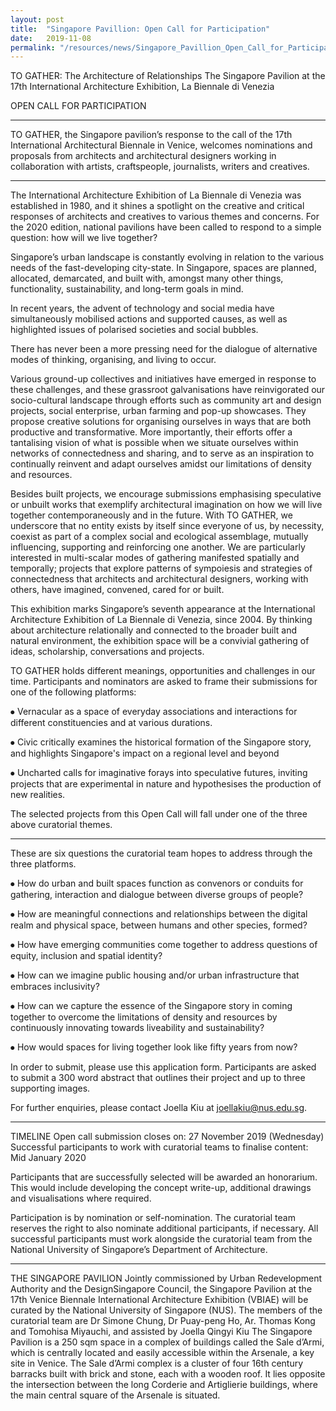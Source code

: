 ```yaml
---
layout: post
title:  "Singapore Pavillion: Open Call for Participation"
date:   2019-11-08
permalink: "/resources/news/Singapore_Pavillion_Open_Call_for_Participation"
---
```


TO GATHER: The Architecture of Relationships
The Singapore Pavilion at the 17th International Architecture Exhibition, La Biennale di Venezia

OPEN CALL FOR PARTICIPATION

---

TO GATHER, the Singapore pavilion’s response to the call of the 17th International Architectural Biennale in Venice, welcomes nominations and proposals from architects and architectural designers working in collaboration with artists, craftspeople, journalists, writers and creatives.

---
The International Architecture Exhibition of La Biennale di Venezia was established in 1980, and it shines a spotlight on the creative and critical responses of architects and creatives to various themes and concerns. For the 2020 edition, national pavilions have been called to respond to a simple question: how will we live together?

Singapore’s urban landscape is constantly evolving in relation to the various needs of the fast-developing city-state. In Singapore, spaces are planned, allocated, demarcated, and built with, amongst many other things, functionality, sustainability, and long-term goals in mind. 

In recent years, the advent of technology and social media have simultaneously mobilised actions and supported causes, as well as highlighted issues of polarised societies and social bubbles. 

There has never been a more pressing need for the dialogue of alternative modes of thinking, organising, and living to occur.

Various ground-up collectives and initiatives have emerged in response to these challenges, and these grassroot galvanisations have reinvigorated our socio-cultural landscape through efforts such as community art and design projects, social enterprise, urban farming and pop-up showcases. They propose creative solutions for organising ourselves in ways that are both productive and transformative. More importantly, their efforts offer a tantalising vision of what is possible when we situate ourselves within networks of connectedness and sharing, and to serve as an inspiration to continually reinvent and adapt ourselves amidst our limitations of density and resources.

Besides built projects, we encourage submissions emphasising speculative or unbuilt works that exemplify architectural imagination on how we will live together contemporaneously and in the future. With TO GATHER, we underscore that no entity exists by itself since everyone of us, by necessity, coexist as part of a complex social and ecological assemblage, mutually influencing, supporting and reinforcing one another. We are particularly interested in multi-scalar modes of gathering manifested spatially and temporally; projects that explore patterns of sympoiesis and strategies of connectedness that architects and architectural designers, working with others, have imagined, convened, cared for or built.

This exhibition marks Singapore’s seventh appearance at the International Architecture Exhibition of La Biennale di Venezia, since 2004. By thinking about architecture relationally and connected to the broader built and natural environment, the exhibition space will be a convivial gathering of ideas, scholarship, conversations and projects.

TO GATHER holds different meanings, opportunities and challenges in our time. Participants and nominators are asked to frame their submissions for one of the following platforms:

⦁	Vernacular as a space of everyday associations and interactions for different constituencies and at various durations.

⦁	Civic critically examines the historical formation of the Singapore story, and highlights Singapore's impact on a regional level and beyond

⦁	Uncharted calls for imaginative forays into speculative futures, inviting projects that are experimental in nature and hypothesises the production of new realities.

The selected projects from this Open Call will fall under one of the three above curatorial themes.

---

These are six questions the curatorial team hopes to address through the three platforms.

⦁	How do urban and built spaces function as convenors or conduits for gathering, interaction and dialogue between diverse groups of people?

⦁	How are meaningful connections and relationships between the digital realm and physical space, between humans and other species, formed?

⦁	How have emerging communities come together to address questions of equity, inclusion and spatial identity?

⦁	How can we imagine public housing and/or urban infrastructure that embraces inclusivity? 

⦁	How can we capture the essence of the Singapore story in coming together to overcome the limitations of density and resources by continuously innovating towards liveability and sustainability?

⦁	How would spaces for living together look like fifty years from now?

In order to submit, please use this application form. Participants are asked to submit a 300 word abstract that outlines their project and up to three supporting images.

For further enquiries, please contact Joella Kiu at joellakiu@nus.edu.sg. 

---
TIMELINE 
Open call submission closes on: 27 November 2019 (Wednesday)
Successful participants to work with curatorial teams to finalise content: Mid January 2020

Participants that are successfully selected will be awarded an honorarium. This would include developing the concept write-up, additional drawings and visualisations where required.


Participation is by nomination or self-nomination. The curatorial team reserves the right to also nominate additional participants, if necessary. All successful participants must work alongside the curatorial team from the National University of Singapore’s Department of Architecture.

---
THE SINGAPORE PAVILION
Jointly commissioned by Urban Redevelopment Authority and the DesignSingapore Council, the Singapore Pavilion at the 17th Venice Biennale International Architecture Exhibition (VBIAE) will be curated by the National University of Singapore (NUS). The members of the curatorial team are Dr Simone Chung, Dr Puay-peng Ho, Ar. Thomas Kong and Tomohisa Miyauchi, and assisted by Joella Qingyi Kiu
The Singapore Pavilion is a 250 sqm space in a complex of buildings called the Sale d’Armi, which is centrally located and easily accessible within the Arsenale, a key site in Venice. The Sale d’Armi complex is a cluster of four 16th century barracks built with brick and stone, each with a wooden roof. It lies opposite the intersection between the long Corderie and Artiglierie buildings, where the main central square of the Arsenale is situated.


